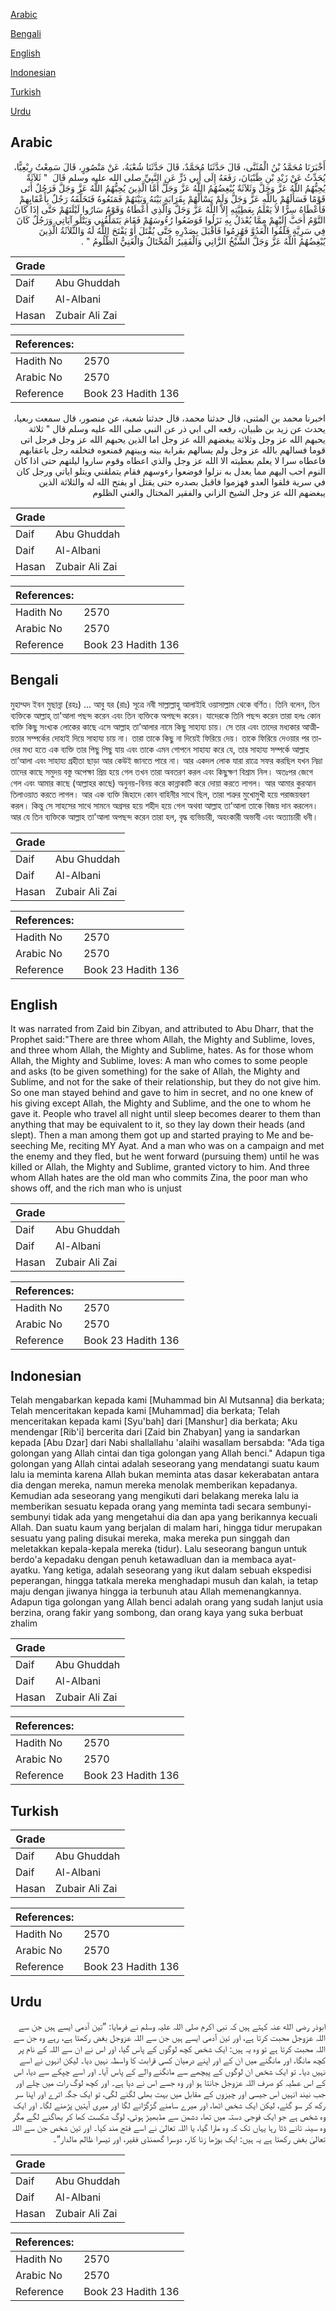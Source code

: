 [Arabic](#arabic)

[Bengali](#bengali)

[English](#english)

[Indonesian](#indonesian)

[Turkish](#turkish)

[Urdu](#urdu)

## Arabic


<div dir="rtl" lang="ar" style={{fontSize:'larger',backgroundColor:'#f8f9fa',padding:20}}>
أَخْبَرَنَا مُحَمَّدُ بْنُ الْمُثَنَّى، قَالَ حَدَّثَنَا مُحَمَّدٌ، قَالَ حَدَّثَنَا شُعْبَةُ، عَنْ مَنْصُورٍ، قَالَ سَمِعْتُ رِبْعِيًّا، يُحَدِّثُ عَنْ زَيْدِ بْنِ ظَبْيَانَ، رَفَعَهُ إِلَى أَبِي ذَرٍّ عَنِ النَّبِيِّ صلى الله عليه وسلم قَالَ ‏ "‏ ثَلاَثَةٌ يُحِبُّهُمُ اللَّهُ عَزَّ وَجَلَّ وَثَلاَثَةٌ يُبْغِضُهُمُ اللَّهُ عَزَّ وَجَلَّ أَمَّا الَّذِينَ يُحِبُّهُمُ اللَّهُ عَزَّ وَجَلَّ فَرَجُلٌ أَتَى قَوْمًا فَسَأَلَهُمْ بِاللَّهِ عَزَّ وَجَلَّ وَلَمْ يَسْأَلْهُمْ بِقَرَابَةٍ بَيْنَهُ وَبَيْنَهُمْ فَمَنَعُوهُ فَتَخَلَّفَهُ رَجُلٌ بِأَعْقَابِهِمْ فَأَعْطَاهُ سِرًّا لاَ يَعْلَمُ بِعَطِيَّتِهِ إِلاَّ اللَّهُ عَزَّ وَجَلَّ وَالَّذِي أَعْطَاهُ وَقَوْمٌ سَارُوا لَيْلَتَهُمْ حَتَّى إِذَا كَانَ النَّوْمُ أَحَبَّ إِلَيْهِمْ مِمَّا يُعْدَلُ بِهِ نَزَلُوا فَوَضَعُوا رُءُوسَهُمْ فَقَامَ يَتَمَلَّقُنِي وَيَتْلُو آيَاتِي وَرَجُلٌ كَانَ فِي سَرِيَّةٍ فَلَقُوا الْعَدُوَّ فَهُزِمُوا فَأَقْبَلَ بِصَدْرِهِ حَتَّى يُقْتَلَ أَوْ يَفْتَحَ اللَّهُ لَهُ وَالثَّلاَثَةُ الَّذِينَ يُبْغِضُهُمُ اللَّهُ عَزَّ وَجَلَّ الشَّيْخُ الزَّانِي وَالْفَقِيرُ الْمُخْتَالُ وَالْغَنِيُّ الظَّلُومُ ‏"‏ ‏.‏
</div>
<div style={{backgroundColor:'#f8f9fa',padding:20, marginBottom: 10}}><table> <thead> <tr> <th>Grade</th> <th></th> </tr> </thead> <tbody> <tr><td>Daif</td><td>Abu Ghuddah</td></tr><tr><td>Daif</td><td>Al-Albani</td></tr><tr><td>Hasan</td><td>Zubair Ali Zai</td></tr></tbody></table><table> <thead> <tr> <th>References:</th> <th></th> </tr> </thead> <tbody><tr><td>Hadith No</td><td>2570</td></tr><tr><td>Arabic No</td><td>2570</td></tr><tr><td>Reference</td><td>Book 23 Hadith 136</td></tr></tbody></table></div>


<div dir="rtl" lang="ar" style={{fontSize:'larger',backgroundColor:'#f8f9fa',padding:20}}>
اخبرنا محمد بن المثنى، قال حدثنا محمد، قال حدثنا شعبة، عن منصور، قال سمعت ربعيا، يحدث عن زيد بن ظبيان، رفعه الى ابي ذر عن النبي صلى الله عليه وسلم قال " ثلاثة يحبهم الله عز وجل وثلاثة يبغضهم الله عز وجل اما الذين يحبهم الله عز وجل فرجل اتى قوما فسالهم بالله عز وجل ولم يسالهم بقرابة بينه وبينهم فمنعوه فتخلفه رجل باعقابهم فاعطاه سرا لا يعلم بعطيته الا الله عز وجل والذي اعطاه وقوم ساروا ليلتهم حتى اذا كان النوم احب اليهم مما يعدل به نزلوا فوضعوا رءوسهم فقام يتملقني ويتلو اياتي ورجل كان في سرية فلقوا العدو فهزموا فاقبل بصدره حتى يقتل او يفتح الله له والثلاثة الذين يبغضهم الله عز وجل الشيخ الزاني والفقير المختال والغني الظلوم
</div>
<div style={{backgroundColor:'#f8f9fa',padding:20, marginBottom: 10}}><table> <thead> <tr> <th>Grade</th> <th></th> </tr> </thead> <tbody> <tr><td>Daif</td><td>Abu Ghuddah</td></tr><tr><td>Daif</td><td>Al-Albani</td></tr><tr><td>Hasan</td><td>Zubair Ali Zai</td></tr></tbody></table><table> <thead> <tr> <th>References:</th> <th></th> </tr> </thead> <tbody><tr><td>Hadith No</td><td>2570</td></tr><tr><td>Arabic No</td><td>2570</td></tr><tr><td>Reference</td><td>Book 23 Hadith 136</td></tr></tbody></table></div>

## Bengali


<div dir="ltr" lang="bn" style={{fontSize:'larger',backgroundColor:'#f8f9fa',padding:20}}>
মুহাম্মদ ইবন মুছান্না (রহঃ) ... আবু যর (রাঃ) সূত্রে নবী সাল্লাল্লাহু আলাইহি ওয়াসাল্লাম থেকে বর্ণিত। তিনি বলেন, তিন ব্যক্তিকে আল্লাহ্ তা'আলা পছন্দ করেন এবং তিন ব্যক্তিকে অপছন্দ করেন। যাদেরকে তিনি পছন্দ করেন তারা হলঃ কোন ব্যক্তি কিছু সংখ্যক লোকের কাছে এসে আল্লাহ তা’আলার নামে কিছু সাহায্য চায়। সে তার এবং তাদের মধ্যকার আত্মীয়তার সম্পর্কের দোহাই দিয়ে সাহায্য চায় না। তারা তাকে কিছু না দিয়েই ফিরিয়ে দেয়। তাকে ফিরিয়ে দেওয়ার পর তাদের মধ্য হতে এক ব্যক্তি তার পিছু পিছু যায় এবং তাকে এমন গোপনে সাহায্য করে যে, তার সাহায্য সম্পর্কে আল্লাহ তা’আলা এবং সাহায্য গ্ৰহীতা ছাড়া আর কেউই জানতে পারে না। আর একদল লোক যারা রাত্রে সফর করছিল যখন নিদ্রা তাদের কাছে সমুদয় বস্তু অপেক্ষা প্রিয় হয়ে গেল তখন তারা অবতরণ করল এবং কিছুক্ষণ বিশ্রাম নিল। অতঃপর জেগে গেল এবং আমার কাছে (আল্লাহর কাছে) অনুনয়-বিনয় করে কান্নাকাটি করে দোয়া করতে লাগল। আর আমার কুরআন তিলাওয়াত করতে লাগল। আর এক ব্যক্তি জিহাদে কোন বাহিনীর সাথে ছিল, তারা শত্রুর মুখোমুখী হয়ে পরাজয়বরণ করল। কিন্তু সে সাহসের সাথে সামনে অগ্রসর হয়ে শহীদ হয়ে গেল অথবা আল্লাহ তা’আলা তাকে বিজয় দান করলেন। আর যে তিন ব্যক্তিকে আল্লাহ তা'আলা অপছন্দ করেন তারা হল, বৃদ্ধ ব্যভিচারী, অহংকারী অভাবী এবং অত্যাচারী ধনী।
</div>
<div style={{backgroundColor:'#f8f9fa',padding:20, marginBottom: 10}}><table> <thead> <tr> <th>Grade</th> <th></th> </tr> </thead> <tbody> <tr><td>Daif</td><td>Abu Ghuddah</td></tr><tr><td>Daif</td><td>Al-Albani</td></tr><tr><td>Hasan</td><td>Zubair Ali Zai</td></tr></tbody></table><table> <thead> <tr> <th>References:</th> <th></th> </tr> </thead> <tbody><tr><td>Hadith No</td><td>2570</td></tr><tr><td>Arabic No</td><td>2570</td></tr><tr><td>Reference</td><td>Book 23 Hadith 136</td></tr></tbody></table></div>

## English


<div dir="ltr" lang="en" style={{fontSize:'larger',backgroundColor:'#f8f9fa',padding:20}}>
It was narrated from Zaid bin Zibyan, and attributed to Abu Dharr, that the Prophet said:"There are three whom Allah, the Mighty and Sublime, loves, and three whom Allah, the Mighty and Sublime, hates. As for those whom Allah, the Mighty and Sublime, loves: A man who comes to some people and asks (to be given something) for the sake of Allah, the Mighty and Sublime, and not for the sake of their relationship, but they do not give him. So one man stayed behind and gave to him in secret, and no one knew of his giving except Allah, the Mighty and Sublime, and the one to whom he gave it. People who travel all night until sleep becomes dearer to them than anything that may be equivalent to it, so they lay down their heads (and slept). Then a man among them got up and started praying to Me and beseeching Me, reciting MY Ayat. And a man who was on a campaign and met the enemy and they fled, but he went forward (pursuing them) until he was killed or Allah, the Mighty and Sublime, granted victory to him. And three whom Allah hates are the old man who commits Zina, the poor man who shows off, and the rich man who is unjust
</div>
<div style={{backgroundColor:'#f8f9fa',padding:20, marginBottom: 10}}><table> <thead> <tr> <th>Grade</th> <th></th> </tr> </thead> <tbody> <tr><td>Daif</td><td>Abu Ghuddah</td></tr><tr><td>Daif</td><td>Al-Albani</td></tr><tr><td>Hasan</td><td>Zubair Ali Zai</td></tr></tbody></table><table> <thead> <tr> <th>References:</th> <th></th> </tr> </thead> <tbody><tr><td>Hadith No</td><td>2570</td></tr><tr><td>Arabic No</td><td>2570</td></tr><tr><td>Reference</td><td>Book 23 Hadith 136</td></tr></tbody></table></div>

## Indonesian


<div dir="ltr" lang="id" style={{fontSize:'larger',backgroundColor:'#f8f9fa',padding:20}}>
Telah mengabarkan kepada kami [Muhammad bin Al Mutsanna] dia berkata; Telah menceritakan kepada kami [Muhammad] dia berkata; Telah menceritakan kepada kami [Syu'bah] dari [Manshur] dia berkata; Aku mendengar [Rib'i] bercerita dari [Zaid bin Zhabyan] yang ia sandarkan kepada [Abu Dzar] dari Nabi shallallahu 'alaihi wasallam bersabda: "Ada tiga golongan yang Allah cintai dan tiga golongan yang Allah benci." Adapun tiga golongan yang Allah cintai adalah seseorang yang mendatangi suatu kaum lalu ia meminta karena Allah bukan meminta atas dasar kekerabatan antara dia dengan mereka, namun mereka menolak memberikan kepadanya. Kemudian ada seseorang yang mengikuti dari belakang mereka lalu ia memberikan sesuatu kepada orang yang meminta tadi secara sembunyi-sembunyi tidak ada yang mengetahui dia dan apa yang berikannya kecuali Allah. Dan suatu kaum yang berjalan di malam hari, hingga tidur merupakan sesuatu yang paling disukai mereka, maka mereka pun singgah dan meletakkan kepala-kepala mereka (tidur). Lalu seseorang bangun untuk berdo'a kepadaku dengan penuh ketawadluan dan ia membaca ayat-ayatku. Yang ketiga, adalah seseorang yang ikut dalam sebuah ekspedisi peperangan, hingga tatkala mereka menghadapi musuh dan kalah, ia tetap maju dengan jiwanya hingga ia terbunuh atau Allah memenangkannya. Adapun tiga golongan yang Allah benci adalah orang yang sudah lanjut usia berzina, orang fakir yang sombong, dan orang kaya yang suka berbuat zhalim
</div>
<div style={{backgroundColor:'#f8f9fa',padding:20, marginBottom: 10}}><table> <thead> <tr> <th>Grade</th> <th></th> </tr> </thead> <tbody> <tr><td>Daif</td><td>Abu Ghuddah</td></tr><tr><td>Daif</td><td>Al-Albani</td></tr><tr><td>Hasan</td><td>Zubair Ali Zai</td></tr></tbody></table><table> <thead> <tr> <th>References:</th> <th></th> </tr> </thead> <tbody><tr><td>Hadith No</td><td>2570</td></tr><tr><td>Arabic No</td><td>2570</td></tr><tr><td>Reference</td><td>Book 23 Hadith 136</td></tr></tbody></table></div>

## Turkish


<div dir="ltr" lang="tr" style={{fontSize:'larger',backgroundColor:'#f8f9fa',padding:20}}>

</div>
<div style={{backgroundColor:'#f8f9fa',padding:20, marginBottom: 10}}><table> <thead> <tr> <th>Grade</th> <th></th> </tr> </thead> <tbody> <tr><td>Daif</td><td>Abu Ghuddah</td></tr><tr><td>Daif</td><td>Al-Albani</td></tr><tr><td>Hasan</td><td>Zubair Ali Zai</td></tr></tbody></table><table> <thead> <tr> <th>References:</th> <th></th> </tr> </thead> <tbody><tr><td>Hadith No</td><td>2570</td></tr><tr><td>Arabic No</td><td>2570</td></tr><tr><td>Reference</td><td>Book 23 Hadith 136</td></tr></tbody></table></div>

## Urdu


<div dir="rtl" lang="ur" style={{fontSize:'larger',backgroundColor:'#f8f9fa',padding:20}}>
ابوذر رضی الله عنہ کہتے ہیں کہ نبی اکرم صلی اللہ علیہ وسلم نے فرمایا: ”تین آدمی ایسے ہیں جن سے اللہ عزوجل محبت کرتا ہے، اور تین آدمی ایسے ہیں جن سے اللہ عزوجل بغض رکھتا ہے، رہے وہ جن سے اللہ محبت کرتا ہے تو وہ یہ ہیں: ایک شخص کچھ لوگوں کے پاس گیا، اور اس نے ان سے اللہ کے نام پر کچھ مانگا، اور مانگنے میں ان کے اور اپنے درمیان کسی قرابت کا واسطہ نہیں دیا۔ لیکن انہوں نے اسے نہیں دیا۔ تو ایک شخص ان لوگوں کے پیچھے سے مانگنے والے کے پاس آیا۔ اور اسے چپکے سے دیا، اس کے اس عطیہ کو صرف اللہ عزوجل جانتا ہو اور وہ جسے اس نے دیا ہے۔ اور کچھ لوگ رات میں چلے اور جب نیند انہیں اس جیسی اور چیزوں کے مقابل میں بہت بھلی لگنے لگی، تو ایک جگہ اترے اور اپنا سر رکھ کر سو گئے، لیکن ایک شخص اٹھا، اور میرے سامنے گڑگڑانے لگا اور میری آیتیں پڑھنے لگا۔ اور ایک وہ شخص ہے جو ایک فوجی دستہ میں تھا، دشمن سے مڈبھیڑ ہوئی، لوگ شکست کھا کر بھاگنے لگے مگر وہ سینہ تانے ڈٹا رہا یہاں تک کہ وہ مارا گیا، یا اللہ تعالیٰ نے اسے فتح مند کیا۔ اور تین شخص جن سے اللہ تعالیٰ بغض رکھتا ہے یہ ہیں: ایک بوڑھا زنا کار، دوسرا گھمنڈی فقیر، اور تیسرا ظالم مالدار“۔
</div>
<div style={{backgroundColor:'#f8f9fa',padding:20, marginBottom: 10}}><table> <thead> <tr> <th>Grade</th> <th></th> </tr> </thead> <tbody> <tr><td>Daif</td><td>Abu Ghuddah</td></tr><tr><td>Daif</td><td>Al-Albani</td></tr><tr><td>Hasan</td><td>Zubair Ali Zai</td></tr></tbody></table><table> <thead> <tr> <th>References:</th> <th></th> </tr> </thead> <tbody><tr><td>Hadith No</td><td>2570</td></tr><tr><td>Arabic No</td><td>2570</td></tr><tr><td>Reference</td><td>Book 23 Hadith 136</td></tr></tbody></table></div>